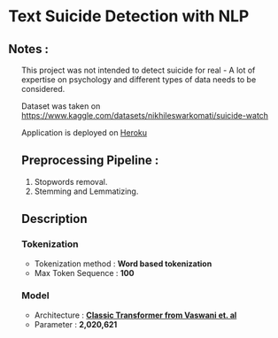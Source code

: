 <h1>Text Suicide Detection with NLP</h1>

<h2>Notes :</h2>
<ul>This project was not intended to detect suicide for real - A lot of expertise on psychology and different types of data needs to be considered.</ul>
<ul>Dataset was taken on <a href="https://www.kaggle.com/datasets/nikhileswarkomati/suicide-watch" target="_blank">https://www.kaggle.com/datasets/nikhileswarkomati/suicide-watch</a></ul>
<ul>Application is deployed on <a href="https://text-suicide-detection.herokuapp.com/" target="_blank">Heroku</a>
<h2>Preprocessing Pipeline :</h2>
<ol>
<li>Stopwords removal.</li>
<li>Stemming and Lemmatizing.</li>
</ol>
<h2>Description</h2>
<h3>Tokenization</h3>
<ul>
<li>Tokenization method : <strong>Word based tokenization</strong></li>
<li>Max Token Sequence : <strong>100</strong></li>
</ul>
<h3>Model</h3>
<ul>
<li>Architecture : <strong><a href="https://arxiv.org/abs/1706.03762" target="_blank">Classic Transformer from Vaswani et. al</a></strong></li>
<li>Parameter : <strong>2,020,621</strong></li>
</ul>
